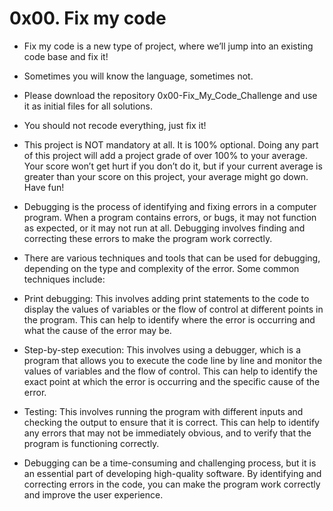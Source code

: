 # 0x00. Fix my code

- Fix my code is a new type of project, where we’ll jump into an existing code base and fix it!

- Sometimes you will know the language, sometimes not.

- Please download the repository 0x00-Fix_My_Code_Challenge and use it as initial files for all solutions.

- You should not recode everything, just fix it!

- This project is NOT mandatory at all. It is 100% optional. Doing any part of this project will add a project grade of over 100% to your average. Your score won’t get hurt if you don’t do it, but if your current average is greater than your score on this project, your average might go down. Have fun!

- Debugging is the process of identifying and fixing errors in a computer program. When a program contains errors, or bugs, it may not function as expected, or it may not run at all. Debugging involves finding and correcting these errors to make the program work correctly.

- There are various techniques and tools that can be used for debugging, depending on the type and complexity of the error. Some common techniques include:

- Print debugging: This involves adding print statements to the code to display the values of variables or the flow of control at different points in the program. This can help to identify where the error is occurring and what the cause of the error may be.

- Step-by-step execution: This involves using a debugger, which is a program that allows you to execute the code line by line and monitor the values of variables and the flow of control. This can help to identify the exact point at which the error is occurring and the specific cause of the error.

- Testing: This involves running the program with different inputs and checking the output to ensure that it is correct. This can help to identify any errors that may not be immediately obvious, and to verify that the program is functioning correctly.

- Debugging can be a time-consuming and challenging process, but it is an essential part of developing high-quality software. By identifying and correcting errors in the code, you can make the program work correctly and improve the user experience.